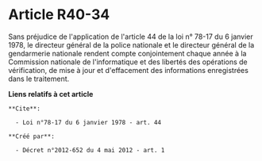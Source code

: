 # Article R40-34

Sans préjudice de l'application de l'article 44 de la loi n° 78-17 du 6 janvier 1978, le directeur général de la police
nationale et le directeur général de la gendarmerie nationale rendent compte conjointement chaque année à la Commission
nationale de l'informatique et des libertés des opérations de vérification, de mise à jour et d'effacement des informations
enregistrées dans le traitement.

**Liens relatifs à cet article**

	**Cite**:

	  - Loi n°78-17 du 6 janvier 1978 - art. 44

	**Créé par**:

	  - Décret n°2012-652 du 4 mai 2012 - art. 1
